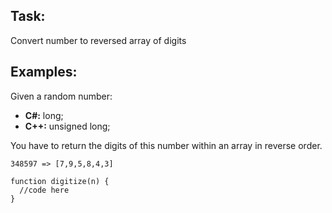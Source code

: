 Task:
-----

Convert number to reversed array of digits

Examples:
---------

Given a random number:

*   **C#:** long;
*   **C++:** unsigned long;

You have to return the digits of this number within an array in reverse order.


```
348597 => [7,9,5,8,4,3]
```

```
function digitize(n) {
  //code here
}
```
